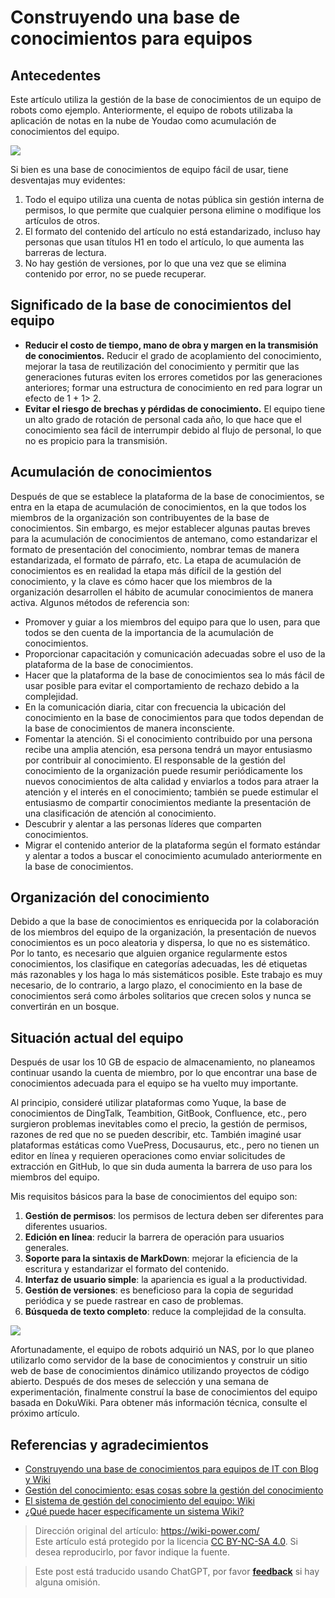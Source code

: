 # Construyendo una base de conocimientos para equipos

## Antecedentes

Este artículo utiliza la gestión de la base de conocimientos de un equipo de robots como ejemplo. Anteriormente, el equipo de robots utilizaba la aplicación de notas en la nube de Youdao como acumulación de conocimientos del equipo.

![](https://f004.backblazeb2.com/file/wiki-media/img/20201203152655.jpg)

Si bien es una base de conocimientos de equipo fácil de usar, tiene desventajas muy evidentes:

1. Todo el equipo utiliza una cuenta de notas pública sin gestión interna de permisos, lo que permite que cualquier persona elimine o modifique los artículos de otros.
2. El formato del contenido del artículo no está estandarizado, incluso hay personas que usan títulos H1 en todo el artículo, lo que aumenta las barreras de lectura.
3. No hay gestión de versiones, por lo que una vez que se elimina contenido por error, no se puede recuperar.

## Significado de la base de conocimientos del equipo

- **Reducir el costo de tiempo, mano de obra y margen en la transmisión de conocimientos.** Reducir el grado de acoplamiento del conocimiento, mejorar la tasa de reutilización del conocimiento y permitir que las generaciones futuras eviten los errores cometidos por las generaciones anteriores; formar una estructura de conocimiento en red para lograr un efecto de 1 + 1> 2.
- **Evitar el riesgo de brechas y pérdidas de conocimiento.** El equipo tiene un alto grado de rotación de personal cada año, lo que hace que el conocimiento sea fácil de interrumpir debido al flujo de personal, lo que no es propicio para la transmisión.

## Acumulación de conocimientos

Después de que se establece la plataforma de la base de conocimientos, se entra en la etapa de acumulación de conocimientos, en la que todos los miembros de la organización son contribuyentes de la base de conocimientos. Sin embargo, es mejor establecer algunas pautas breves para la acumulación de conocimientos de antemano, como estandarizar el formato de presentación del conocimiento, nombrar temas de manera estandarizada, el formato de párrafo, etc. La etapa de acumulación de conocimientos es en realidad la etapa más difícil de la gestión del conocimiento, y la clave es cómo hacer que los miembros de la organización desarrollen el hábito de acumular conocimientos de manera activa. Algunos métodos de referencia son:

- Promover y guiar a los miembros del equipo para que lo usen, para que todos se den cuenta de la importancia de la acumulación de conocimientos.
- Proporcionar capacitación y comunicación adecuadas sobre el uso de la plataforma de la base de conocimientos.
- Hacer que la plataforma de la base de conocimientos sea lo más fácil de usar posible para evitar el comportamiento de rechazo debido a la complejidad.
- En la comunicación diaria, citar con frecuencia la ubicación del conocimiento en la base de conocimientos para que todos dependan de la base de conocimientos de manera inconsciente.
- Fomentar la atención. Si el conocimiento contribuido por una persona recibe una amplia atención, esa persona tendrá un mayor entusiasmo por contribuir al conocimiento. El responsable de la gestión del conocimiento de la organización puede resumir periódicamente los nuevos conocimientos de alta calidad y enviarlos a todos para atraer la atención y el interés en el conocimiento; también se puede estimular el entusiasmo de compartir conocimientos mediante la presentación de una clasificación de atención al conocimiento.
- Descubrir y alentar a las personas líderes que comparten conocimientos.
- Migrar el contenido anterior de la plataforma según el formato estándar y alentar a todos a buscar el conocimiento acumulado anteriormente en la base de conocimientos.

## Organización del conocimiento

Debido a que la base de conocimientos es enriquecida por la colaboración de los miembros del equipo de la organización, la presentación de nuevos conocimientos es un poco aleatoria y dispersa, lo que no es sistemático. Por lo tanto, es necesario que alguien organice regularmente estos conocimientos, los clasifique en categorías adecuadas, les dé etiquetas más razonables y los haga lo más sistemáticos posible. Este trabajo es muy necesario, de lo contrario, a largo plazo, el conocimiento en la base de conocimientos será como árboles solitarios que crecen solos y nunca se convertirán en un bosque.

## Situación actual del equipo

Después de usar los 10 GB de espacio de almacenamiento, no planeamos continuar usando la cuenta de miembro, por lo que encontrar una base de conocimientos adecuada para el equipo se ha vuelto muy importante.

Al principio, consideré utilizar plataformas como Yuque, la base de conocimientos de DingTalk, Teambition, GitBook, Confluence, etc., pero surgieron problemas inevitables como el precio, la gestión de permisos, razones de red que no se pueden describir, etc. También imaginé usar plataformas estáticas como VuePress, Docusaurus, etc., pero no tienen un editor en línea y requieren operaciones como enviar solicitudes de extracción en GitHub, lo que sin duda aumenta la barrera de uso para los miembros del equipo.

Mis requisitos básicos para la base de conocimientos del equipo son:

1. **Gestión de permisos**: los permisos de lectura deben ser diferentes para diferentes usuarios.
2. **Edición en línea**: reducir la barrera de operación para usuarios generales.
3. **Soporte para la sintaxis de MarkDown**: mejorar la eficiencia de la escritura y estandarizar el formato del contenido.
4. **Interfaz de usuario simple**: la apariencia es igual a la productividad.
5. **Gestión de versiones**: es beneficioso para la copia de seguridad periódica y se puede rastrear en caso de problemas.
6. **Búsqueda de texto completo**: reduce la complejidad de la consulta.

![](https://f004.backblazeb2.com/file/wiki-media/img/20201203161132.png)

Afortunadamente, el equipo de robots adquirió un NAS, por lo que planeo utilizarlo como servidor de la base de conocimientos y construir un sitio web de base de conocimientos dinámico utilizando proyectos de código abierto. Después de dos meses de selección y una semana de experimentación, finalmente construí la base de conocimientos del equipo basada en DokuWiki. Para obtener más información técnica, consulte el próximo artículo.

## Referencias y agradecimientos

- [Construyendo una base de conocimientos para equipos de IT con Blog y Wiki](https://www.cnblogs.com/chwkai/archive/2005/12/29/307761.html)
- [Gestión del conocimiento: esas cosas sobre la gestión del conocimiento](https://tonybai.com/2011/11/23/those-things-about-knowledge-management/)
- [El sistema de gestión del conocimiento del equipo: Wiki](http://blog.davidrobot.com/2014/06/team_knowledge_management.html)
- [¿Qué puede hacer específicamente un sistema Wiki?](http://blog.davidrobot.com/2014/07/the_function_of_wiki.html)

> Dirección original del artículo: <https://wiki-power.com/>  
> Este artículo está protegido por la licencia [CC BY-NC-SA 4.0](https://creativecommons.org/licenses/by/4.0/deed.zh). Si desea reproducirlo, por favor indique la fuente.

> Este post está traducido usando ChatGPT, por favor [**feedback**](https://github.com/linyuxuanlin/Wiki_MkDocs/issues/new) si hay alguna omisión.